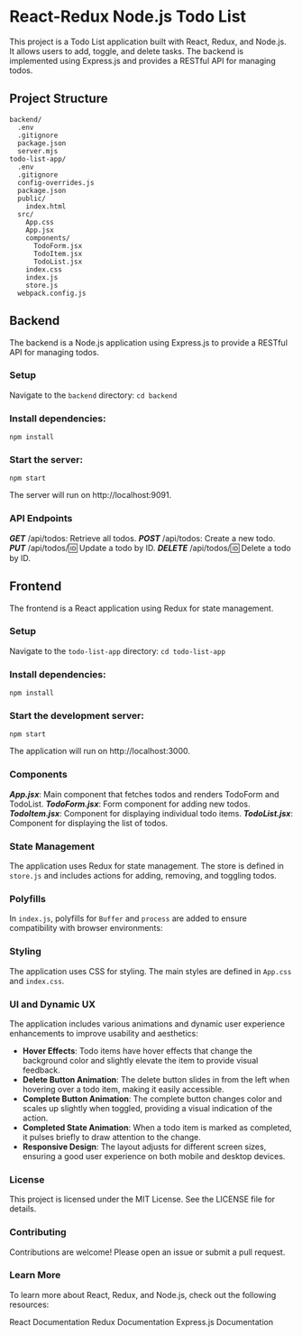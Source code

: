 # React-Redux Node.js Todo List

This project is a Todo List application built with React, Redux, and Node.js. It allows users to add, toggle, and delete tasks. The backend is implemented using Express.js and provides a RESTful API for managing todos.

## Project Structure

```
backend/
  .env
  .gitignore
  package.json
  server.mjs
todo-list-app/
  .env
  .gitignore
  config-overrides.js
  package.json
  public/
    index.html
  src/
    App.css
    App.jsx
    components/
      TodoForm.jsx
      TodoItem.jsx
      TodoList.jsx
    index.css
    index.js
    store.js
  webpack.config.js
```

## Backend

The backend is a Node.js application using Express.js to provide a RESTful API for managing todos.

### Setup

Navigate to the `backend` directory:
`cd backend`

### Install dependencies:

`npm install`

### Start the server:

`npm start`

The server will run on http://localhost:9091.

### API Endpoints

**_GET_** /api/todos: Retrieve all todos.
**_POST_** /api/todos: Create a new todo.
**_PUT_** /api/todos/:id: Update a todo by ID.
**_DELETE_** /api/todos/:id: Delete a todo by ID.

## Frontend

The frontend is a React application using Redux for state management.

### Setup

Navigate to the `todo-list-app` directory:
`cd todo-list-app`

### Install dependencies:

`npm install`

### Start the development server:

`npm start`

The application will run on http://localhost:3000.

### Components

**_App.jsx_**: Main component that fetches todos and renders TodoForm and TodoList.
**_TodoForm.jsx_**: Form component for adding new todos.
**_TodoItem.jsx_**: Component for displaying individual todo items.
**_TodoList.jsx_**: Component for displaying the list of todos.

### State Management

The application uses Redux for state management. The store is defined in `store.js` and includes actions for adding, removing, and toggling todos.

### Polyfills

In `index.js`, polyfills for `Buffer` and `process` are added to ensure compatibility with browser environments:

### Styling

The application uses CSS for styling. The main styles are defined in `App.css` and `index.css`.

### UI and Dynamic UX

The application includes various animations and dynamic user experience enhancements to improve usability and aesthetics:

- **Hover Effects**: Todo items have hover effects that change the background color and slightly elevate the item to provide visual feedback.
- **Delete Button Animation**: The delete button slides in from the left when hovering over a todo item, making it easily accessible.
- **Complete Button Animation**: The complete button changes color and scales up slightly when toggled, providing a visual indication of the action.
- **Completed State Animation**: When a todo item is marked as completed, it pulses briefly to draw attention to the change.
- **Responsive Design**: The layout adjusts for different screen sizes, ensuring a good user experience on both mobile and desktop devices.

### License

This project is licensed under the MIT License. See the LICENSE file for details.

### Contributing

Contributions are welcome! Please open an issue or submit a pull request.

### Learn More

To learn more about React, Redux, and Node.js, check out the following resources:

React Documentation
Redux Documentation
Express.js Documentation
